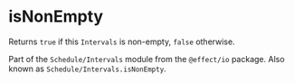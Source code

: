 # isNonEmpty

Returns `true` if this `Intervals` is non-empty, `false` otherwise.

Part of the `Schedule/Intervals` module from the `@effect/io` package. Also known as `Schedule/Intervals.isNonEmpty`.
